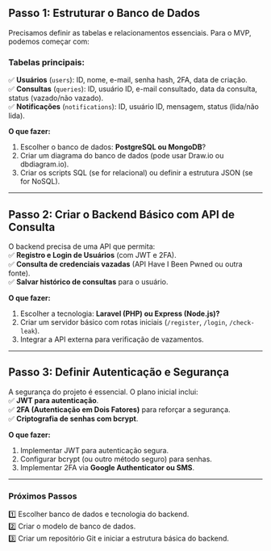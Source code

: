 ## **Passo 1: Estruturar o Banco de Dados**

Precisamos definir as tabelas e relacionamentos essenciais. Para o MVP, podemos começar com:

### **Tabelas principais:**

✅ **Usuários** (`users`): ID, nome, e-mail, senha hash, 2FA, data de criação.  
✅ **Consultas** (`queries`): ID, usuário ID, e-mail consultado, data da consulta, status (vazado/não vazado).  
✅ **Notificações** (`notifications`): ID, usuário ID, mensagem, status (lida/não lida).

**O que fazer:**

1. Escolher o banco de dados: **PostgreSQL ou MongoDB**?
2. Criar um diagrama do banco de dados (pode usar Draw.io ou dbdiagram.io).
3. Criar os scripts SQL (se for relacional) ou definir a estrutura JSON (se for NoSQL).

---

## **Passo 2: Criar o Backend Básico com API de Consulta**

O backend precisa de uma API que permita:  
✅ **Registro e Login de Usuários** (com JWT e 2FA).  
✅ **Consulta de credenciais vazadas** (API Have I Been Pwned ou outra fonte).  
✅ **Salvar histórico de consultas** para o usuário.

**O que fazer:**

1. Escolher a tecnologia: **Laravel (PHP) ou Express (Node.js)?**
2. Criar um servidor básico com rotas iniciais (`/register`, `/login`, `/check-leak`).
3. Integrar a API externa para verificação de vazamentos.

---

## **Passo 3: Definir Autenticação e Segurança**

A segurança do projeto é essencial. O plano inicial inclui:  
✅ **JWT para autenticação**.  
✅ **2FA (Autenticação em Dois Fatores)** para reforçar a segurança.  
✅ **Criptografia de senhas com bcrypt**.

**O que fazer:**

1. Implementar JWT para autenticação segura.
2. Configurar bcrypt (ou outro método seguro) para senhas.
3. Implementar 2FA via **Google Authenticator ou SMS**.

---

### **Próximos Passos**

1️⃣ Escolher banco de dados e tecnologia do backend.  
2️⃣ Criar o modelo de banco de dados.  
3️⃣ Criar um repositório Git e iniciar a estrutura básica do backend.